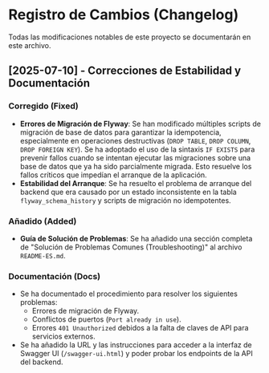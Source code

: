 # Registro de Cambios (Changelog)

Todas las modificaciones notables de este proyecto se documentarán en este archivo.

## [2025-07-10] - Correcciones de Estabilidad y Documentación

### Corregido (Fixed)

-   **Errores de Migración de Flyway**: Se han modificado múltiples scripts de migración de base de datos para garantizar la idempotencia, especialmente en operaciones destructivas (`DROP TABLE`, `DROP COLUMN`, `DROP FOREIGN KEY`). Se ha adoptado el uso de la sintaxis `IF EXISTS` para prevenir fallos cuando se intentan ejecutar las migraciones sobre una base de datos que ya ha sido parcialmente migrada. Esto resuelve los fallos críticos que impedían el arranque de la aplicación.
-   **Estabilidad del Arranque**: Se ha resuelto el problema de arranque del backend que era causado por un estado inconsistente en la tabla `flyway_schema_history` y scripts de migración no idempotentes.

### Añadido (Added)

-   **Guía de Solución de Problemas**: Se ha añadido una sección completa de "Solución de Problemas Comunes (Troubleshooting)" al archivo `README-ES.md`.

### Documentación (Docs)

-   Se ha documentado el procedimiento para resolver los siguientes problemas:
    -   Errores de migración de Flyway.
    -   Conflictos de puertos (`Port already in use`).
    -   Errores `401 Unauthorized` debidos a la falta de claves de API para servicios externos.
-   Se ha añadido la URL y las instrucciones para acceder a la interfaz de Swagger UI (`/swagger-ui.html`) y poder probar los endpoints de la API del backend.
